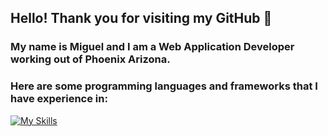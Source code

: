 ## Hello! Thank you for visiting my GitHub 👋

### My name is Miguel and I am a Web Application Developer working out of Phoenix Arizona.

### Here are some programming languages and frameworks that I have experience in: 
[![My Skills](https://skillicons.dev/icons?i=js,html,css,cs,java,python,react,bootstrap,dotnet)](https://skillicons.dev)

